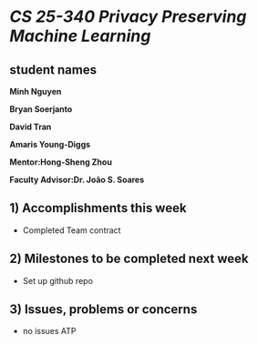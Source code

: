 # *CS 25-340 Privacy Preserving Machine Learning*

## student names
**Minh Nguyen**

**Bryan Soerjanto** 

**David Tran**

**Amaris Young-Diggs**

**Mentor:Hong-Sheng Zhou**

**Faculty Advisor:Dr. João S. Soares**

## 1) Accomplishments this week ##
   - Completed Team contract

## 2) Milestones to be completed next week ##
   - Set up github repo

## 3) Issues, problems or concerns ##
   - no issues ATP
   
   



